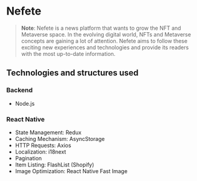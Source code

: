 # Nefete

>**Note**: Nefete is a news platform that wants to grow the NFT and Metaverse space. In the evolving digital world, NFTs and Metaverse concepts are gaining a lot of attention. Nefete aims to follow these exciting new experiences and technologies and provide its readers with the most up-to-date information.

## Technologies and structures used

### Backend
- Node.js


### React Native
- State Management: Redux
- Caching Mechanism: AsyncStorage
- HTTP Requests: Axios
- Localization: i18next
- Pagination
- Item Listing: FlashList (Shopify)
- Image Optimization: React Native Fast Image
